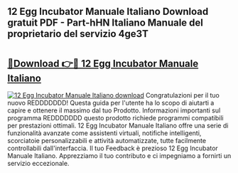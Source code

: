 ## 12 Egg Incubator Manuale Italiano Download gratuit PDF - Part-hHN Italiano Manuale del proprietario del servizio 4ge3T

# <h2><a href="http://dfh3sc.blite.top/?on=12+Egg+Incubator+Manuale+Italiano">🔗Download 👉🔴 12 Egg Incubator Manuale Italiano</a></h2>

[![12 Egg Incubator Manuale Italiano download](https://i.imgur.com/lujVjoI.png)](http://dfh3sc.blite.top/?on=12+Egg+Incubator+Manuale+Italiano)
Congratulazioni per il tuo nuovo REDDDDDDD! Questa guida per l'utente ha lo scopo di aiutarti a capire e ottenere il massimo dal tuo Prodotto. Informazioni importanti sul programma REDDDDDDD questo prodotto richiede programmi compatibili per prestazioni ottimali. 12 Egg Incubator Manuale Italiano offre una serie di funzionalità avanzate come assistenti virtuali, notifiche intelligenti, scorciatoie personalizzabili e attività automatizzate, tutte facilmente controllabili dall'interfaccia. Il tuo Feedback è prezioso 12 Egg Incubator Manuale Italiano. Apprezziamo il tuo contributo e ci impegniamo a fornirti un servizio eccezionale.
